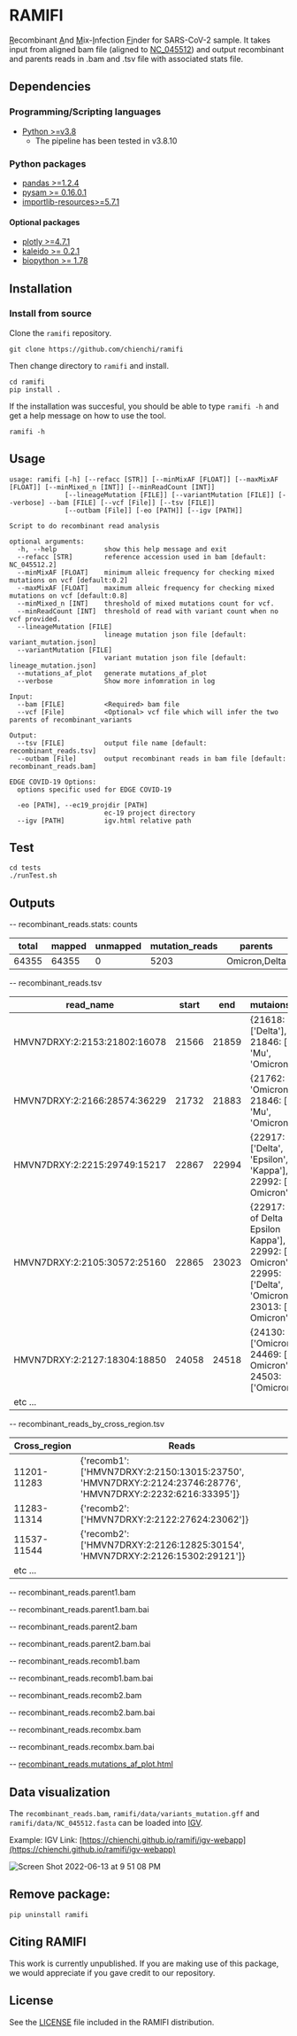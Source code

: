 # RAMIFI

<ins>R</ins>ecombinant <ins>A</ins>nd <ins>M</ins>ix-<ins>I</ins>nfection <ins>Fi</ins>nder for SARS-CoV-2 sample. It takes input from aligned bam file  (aligned to [NC_045512](https://github.com/chienchi/ramifi/blob/main/ramifi/data/NC_045512.fasta)) and output recombinant and parents reads in .bam and .tsv file with associated stats file. 

## Dependencies

### Programming/Scripting languages
- [Python >=v3.8](https://www.python.org/)
    - The pipeline has been tested in v3.8.10
    
### Python packages
- [pandas >=1.2.4](https://pandas.pydata.org/) 
- [pysam >= 0.16.0.1](https://github.com/pysam-developers/pysam)
- [importlib-resources>=5.7.1](https://pypi.org/project/importlib-resources/)

#### Optional packages
- [plotly >=4.7.1](https://plotly.com/python/)
- [kaleido >= 0.2.1](https://github.com/plotly/Kaleido)
- [biopython >= 1.78](https://biopython.org/)


## Installation

### Install from source
Clone the `ramifi` repository.

```
git clone https://github.com/chienchi/ramifi
```

Then change directory to `ramifi` and install.

```
cd ramifi
pip install .
```

If the installation was succesful, you should be able to type `ramifi -h` and get a help message on how to use the tool.

```
ramifi -h
```


## Usage
```
usage: ramifi [-h] [--refacc [STR]] [--minMixAF [FLOAT]] [--maxMixAF [FLOAT]] [--minMixed_n [INT]] [--minReadCount [INT]]
              [--lineageMutation [FILE]] [--variantMutation [FILE]] [--verbose] --bam [FILE] [--vcf [File]] [--tsv [FILE]]
              [--outbam [File]] [-eo [PATH]] [--igv [PATH]]

Script to do recombinant read analysis

optional arguments:
  -h, --help            show this help message and exit
  --refacc [STR]        reference accession used in bam [default: NC_045512.2]
  --minMixAF [FLOAT]    minimum alleic frequency for checking mixed mutations on vcf [default:0.2]
  --maxMixAF [FLOAT]    maximum alleic frequency for checking mixed mutations on vcf [default:0.8]
  --minMixed_n [INT]    threshold of mixed mutations count for vcf.
  --minReadCount [INT]  threshold of read with variant count when no vcf provided.
  --lineageMutation [FILE]
                        lineage mutation json file [default: variant_mutation.json]
  --variantMutation [FILE]
                        variant mutation json file [default: lineage_mutation.json]
  --mutations_af_plot   generate mutations_af_plot
  --verbose             Show more infomration in log

Input:
  --bam [FILE]          <Required> bam file
  --vcf [File]          <Optional> vcf file which will infer the two parents of recombinant_variants

Output:
  --tsv [FILE]          output file name [default: recombinant_reads.tsv]
  --outbam [File]       output recombinant reads in bam file [default: recombinant_reads.bam]

EDGE COVID-19 Options:
  options specific used for EDGE COVID-19

  -eo [PATH], --ec19_projdir [PATH]
                        ec-19 project directory
  --igv [PATH]          igv.html relative path
```

## Test

```
cd tests
./runTest.sh
```

## Outputs 

-- recombinant_reads.stats:  counts

| total  | mapped | unmapped | mutation_reads | parents     | recomb1_reads | recomb2_reads | recombx_reads | parent1_reads | parent2_reads | recomb1_perc| recomb2_perc | recombx_perc |
|--------|--------|----------|----------------|-------------|---------------|---------------|---------------|---------------|---------------|-------------|--------------|--------------|
| 64355  | 64355  |   0      |  5203          |Omicron,Delta|   162         | 175           |     18        |  489          |     730       | 10.29       | 11.11        | 1.14         |


-- recombinant_reads.tsv

|    read_name                | start | end | mutaions_json                                                                                                                                                                                                                                 |  note            |
|-----------------------------|-------|-----|-----------------------------------------------------------------------------------------------------------------------------------------------------------------------------------------------------------------------------------------------|------------------|
|HMVN7DRXY:2:2153:21802:16078 |  21566|21859| {21618: ['Delta'], 21846: ['Iota', 'Mu', 'Omicron']}                                                                                                                                                                                          |  recombinant 2   |
|HMVN7DRXY:2:2166:28574:36229 |  21732|21883| {21762: ['Eta', 'Omicron'], 21846: ['Iota', 'Mu', 'Omicron']}                                                                                                                                                                                 |  parent Omicron  |
|HMVN7DRXY:2:2215:29749:15217 |  22867|22994| {22917: ['Delta', 'Epsilon', 'Kappa'], 22992: ['ref of Omicron']}                                                                                                                                                                             |  parent Delta    |
|HMVN7DRXY:2:2105:30572:25160 |  22865|23023| {22917: ['ref of Delta Epsilon Kappa'], 22992: ['ref of Omicron'], 22995: ['Delta', 'Omicron'], 23013: ['ref of Omicron']}                                                                                                                    |  recombinant 1   |
|HMVN7DRXY:2:2127:18304:18850 |  24058|24518| {24130: ['Omicron'], 24469: ['ref of Omicron'], 24503: ['Omicron']}                                                                                                                                                                           |  recombinant x   |
|etc ...                      |       |     |

-- recombinant_reads_by_cross_region.tsv

| Cross_region  | Reads                                                                                                       |
|---------------|-------------------------------------------------------------------------------------------------------------|
|11201-11283    |{'recomb1': ['HMVN7DRXY:2:2150:13015:23750', 'HMVN7DRXY:2:2124:23746:28776', 'HMVN7DRXY:2:2232:6216:33395']} |
|11283-11314    |{'recomb2': ['HMVN7DRXY:2:2122:27624:23062']}                                                                |
|11537-11544    |{'recomb2': ['HMVN7DRXY:2:2126:12825:30154', 'HMVN7DRXY:2:2126:15302:29121']}                                |
|etc ...        |

-- recombinant_reads.parent1.bam

-- recombinant_reads.parent1.bam.bai

-- recombinant_reads.parent2.bam

-- recombinant_reads.parent2.bam.bai

-- recombinant_reads.recomb1.bam

-- recombinant_reads.recomb1.bam.bai

-- recombinant_reads.recomb2.bam

-- recombinant_reads.recomb2.bam.bai

-- recombinant_reads.recombx.bam

-- recombinant_reads.recombx.bam.bai

-- [recombinant_reads.mutations_af_plot.html](https://chienchi.github.io/ramifi/recombinant_reads.mutations_af_plot.html)

## Data visualization

The `recombinant_reads.bam`, `ramifi/data/variants_mutation.gff` and `ramifi/data/NC_045512.fasta` can be loaded into [IGV](https://software.broadinstitute.org/software/igv/).

Example:
IGV Link: [https://chienchi.github.io/ramifi/igv-webapp](https://chienchi.github.io/ramifi/igv-webapp)

![Screen Shot 2022-06-13 at 9 51 08 PM](https://user-images.githubusercontent.com/737589/173489713-18150a0d-176b-4526-a751-5a03d2047096.png)

## Remove package:

```
pip uninstall ramifi
```

## Citing RAMIFI

This work is currently unpublished. If you are making use of this package, we would appreciate if you gave credit to our repository.

## License

See the [LICENSE](https://github.com/chienchi/ramifi/blob/main/LICENSE) file included in the RAMIFI distribution.
